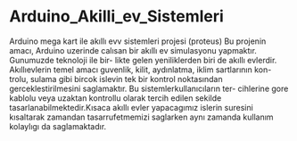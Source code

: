 # Arduino_Akilli_ev_Sistemleri
 Arduino mega kart ile akıllı evv sistemleri projesi (proteus)
Bu projenin amacı, Arduino uzerinde calısan bir akıllı 
ev simulasyonu yapmaktır. Gunumuzde teknoloji ile bir- 
likte gelen yeniliklerden biri de akıllı evlerdir. Akıllıevlerin
temel amacı guvenlik, kilit, aydınlatma, iklim sartlarının kon- 
trolu, sulama gibi bircok islevin tek bir kontrol noktasından 
gerceklestirilmesini saglamaktır. Bu sistemlerkullanıcıların ter- 
cihlerine gore kablolu veya uzaktan kontrollu olarak tercih 
edilen sekilde tasarlanabilmektedir.Kısaca akıllı evler yapacagımız islerin suresini kısaltarak 
zamandan tasarrufetmemizi saglarken aynı zamanda kullanım 
kolaylıgı da saglamaktadır.
